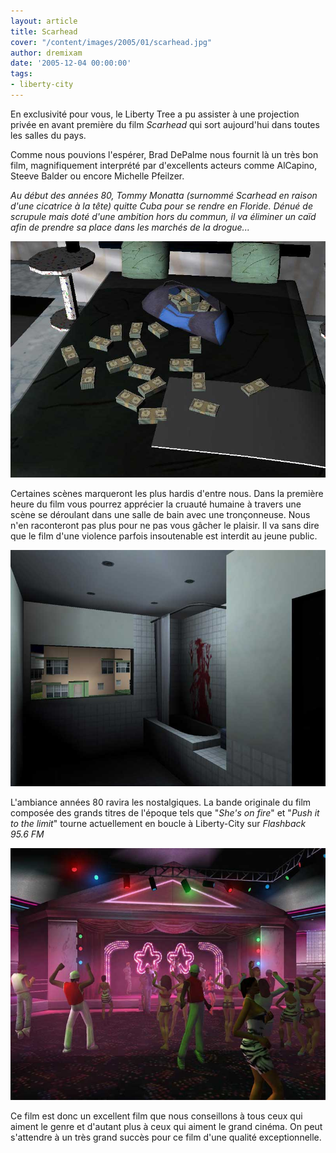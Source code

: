```yaml
---
layout: article
title: Scarhead
cover: "/content/images/2005/01/scarhead.jpg"
author: dremixam
date: '2005-12-04 00:00:00'
tags:
- liberty-city
---
```


En exclusivité pour vous, le Liberty Tree a pu assister à une projection privée en avant première du film _Scarhead_ qui sort aujourd'hui dans toutes les salles du pays.

Comme nous pouvions l'espérer, Brad DePalme nous fournit là un très bon film, magnifiquement interprété par d'excellents acteurs comme AlCapino, Steeve Balder ou encore Michelle Pfeilzer.

_Au début des années 80, Tommy Monatta (surnommé Scarhead en raison d'une cicatrice à la tête) quitte Cuba pour se rendre en Floride. Dénué de scrupule mais doté d'une ambition hors du commun, il va éliminer un caïd afin de prendre sa place dans les marchés de la drogue..._

![](/content/images/2005/01/scarhead3.jpg)

Certaines scènes marqueront les plus hardis d'entre nous. Dans la première heure du film vous pourrez apprécier la cruauté humaine à travers une scène se déroulant dans une salle de bain avec une tronçonneuse. Nous n'en raconteront pas plus pour ne pas vous gâcher le plaisir. Il va sans dire que le film d'une violence parfois insoutenable est interdit au jeune public.

![](/content/images/2005/01/scarhead4.jpg)

L'ambiance années 80 ravira les nostalgiques. La bande originale du film composée des grands titres de l'époque tels que "_She's on fire_" et "_Push it to the limit_" tourne actuellement en boucle à Liberty-City sur _Flashback 95.6 FM_

![](/content/images/2005/01/scarhead2.jpg)

Ce film est donc un excellent film que nous conseillons à tous ceux qui aiment le genre et d'autant plus à ceux qui aiment le grand cinéma. On peut s'attendre à un très grand succès pour ce film d'une qualité exceptionnelle.

<!--kg-card-end: markdown-->
